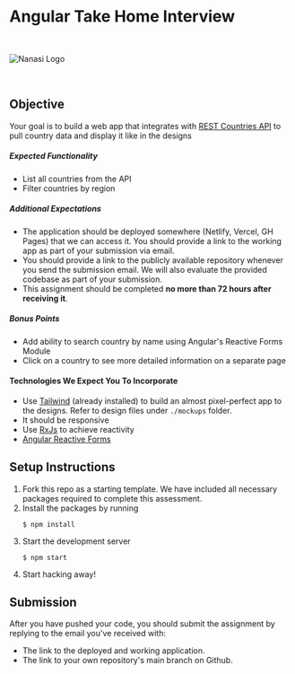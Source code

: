 # Angular Take Home Interview

<br/>

![Nanasi Logo](https://res.cloudinary.com/www-nanasi-co/image/upload/v1639128056/dashboard/center_piece_qhiuq1.svg)

<br/>

## Objective

Your goal is to build a web app that integrates with [REST Countries API](https://restcountries.com/#api-endpoints-v3-all) to pull country data and display it like in the designs

##### Expected Functionality

- List all countries from the API
- Filter countries by region

##### Additional Expectations

- The application should be deployed somewhere (Netlify, Vercel, GH Pages) that we can access it. You should provide a link to the working app as part of your submission via email.
- You should provide a link to the publicly available repository whenever you send the submission email. We will also evaluate the provided codebase as part of your submission.
- This assignment should be completed **no more than 72 hours after receiving it**.

##### Bonus Points

- Add ability to search country by name using Angular's Reactive Forms Module
- Click on a country to see more detailed information on a separate page

#### Technologies We Expect You To Incorporate

- Use [Tailwind](https://tailwindcss.com/) (already installed) to build an almost pixel-perfect app to the designs. Refer to design files under `./mockups` folder.
- It should be responsive
- Use [RxJs](https://rxjs.dev/guide/overview) to achieve reactivity
- [Angular Reactive Forms](https://angular.io/guide/reactive-forms)

## Setup Instructions

1. Fork this repo as a starting template. We have included all necessary packages required to complete this assessment.
2. Install the packages by running
   ```
   $ npm install
   ```
3. Start the development server
   ```
   $ npm start
   ```
4. Start hacking away!

## Submission

After you have pushed your code, you should submit the assignment by replying to the email you've received with:

- The link to the deployed and working application.
- The link to your own repository's main branch on Github.
